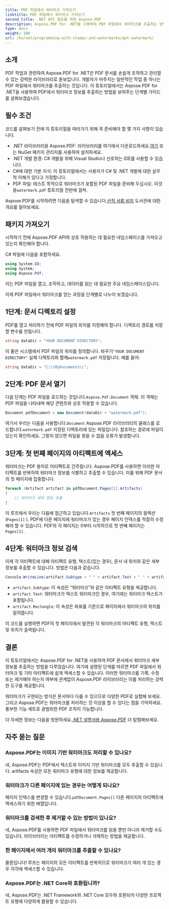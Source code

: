 ```yaml
---
title: PDF 파일에서 워터마크 가져오기
linktitle: PDF 파일에서 워터마크 가져오기
second_title: .NET API 참조를 위한 Aspose.PDF
description: Aspose.PDF for .NET을 사용하여 PDF 파일에서 워터마크를 추출하는 방법을 단계별 가이드와 함께 알아보세요. 워터마크 추출을 위한 자세한 튜토리얼.
type: docs
weight: 100
url: /ko/net/programming-with-stamps-and-watermarks/get-watermark/
---
```

## 소개

PDF 작업과 관련하여 Aspose.PDF for .NET은 PDF 문서를 손쉽게 조작하고 관리할 수 있는 강력한 라이브러리로 돋보입니다. 개발자가 마주치는 일반적인 작업 중 하나는 PDF 파일에서 워터마크를 추출하는 것입니다. 이 튜토리얼에서는 Aspose.PDF for .NET을 사용하여 PDF에서 워터마크 정보를 추출하는 방법을 보여주는 단계별 가이드를 살펴보겠습니다.

## 필수 조건

코드를 살펴보기 전에 이 튜토리얼을 따라가기 위해 꼭 준비해야 할 몇 가지 사항이 있습니다.

-  .NET 라이브러리용 Aspose.PDF: 라이브러리를 여기에서 다운로드하세요.[여기](https://releases.aspose.com/pdf/net/) 또는 NuGet 패키지 관리자를 사용하여 설치하세요.
- .NET 개발 환경: C# 개발을 위해 Visual Studio나 선호하는 IDE를 사용할 수 있습니다.
- C#에 대한 기본 지식: 이 튜토리얼에서는 사용자가 C# 및 .NET 개발에 대한 실무적 이해가 있다고 가정합니다.
-  PDF 파일: 테스트 목적으로 워터마크가 포함된 PDF 파일을 준비해 두십시오. 이것을`watermark.pdf` 튜토리얼 전반에 걸쳐.

 Aspose.PDF를 시작하려면 다음을 탐색할 수 있습니다.[선적 서류 비치](https://reference.aspose.com/pdf/net/) 도서관에 대한 개요를 알아보세요.

## 패키지 가져오기

시작하기 전에 Aspose.PDF API와 상호 작용하는 데 필요한 네임스페이스를 가져오고 있는지 확인해야 합니다. 

C# 파일에 다음을 포함하세요.

```csharp
using System.IO;
using System;
using Aspose.Pdf;
```

이는 PDF 파일을 열고, 조작하고, 데이터를 읽는 데 필요한 주요 네임스페이스입니다.

이제 PDF 파일에서 워터마크를 얻는 과정을 단계별로 나누어 보겠습니다.

## 1단계: 문서 디렉토리 설정

PDF를 열고 처리하기 전에 PDF 파일의 위치를 지정해야 합니다. 디렉토리 경로를 저장할 변수를 만듭니다.

```csharp
string dataDir = "YOUR DOCUMENT DIRECTORY";
```

 이 줄은 시스템에서 PDF 파일의 위치를 정의합니다. 바꾸기`"YOUR DOCUMENT DIRECTORY"` 실제 디렉토리와 함께`watermark.pdf` 저장됩니다. 예를 들어:

```csharp
string dataDir = "C:\\MyDocuments\\";
```

## 2단계: PDF 문서 열기

 다음 단계는 PDF 파일을 로드하는 것입니다.`Aspose.Pdf.Document` 객체. 이 객체는 PDF 파일을 나타내며 해당 콘텐츠와 상호 작용할 수 있습니다.

```csharp
Document pdfDocument = new Document(dataDir + "watermark.pdf");
```

 여기서 우리는 다음을 사용합니다.`Document` Aspose.PDF 라이브러리의 클래스를 로드합니다.`watermark.pdf` 지정된 디렉토리에 있는 파일입니다. 참조하는 경로에 파일이 있는지 확인하세요. 그렇지 않으면 파일을 찾을 수 없음 오류가 발생합니다.

## 3단계: 첫 번째 페이지의 아티팩트에 액세스

워터마크는 PDF 용어로 아티팩트로 간주됩니다. Aspose.PDF를 사용하면 이러한 아티팩트를 반복하여 워터마크 정보를 식별하고 추출할 수 있습니다. 이를 위해 PDF 문서의 첫 페이지에 집중합니다.

```csharp
foreach (Artifact artifact in pdfDocument.Pages[1].Artifacts)
{
    // 워터마크 세부 정보 추출
}
```

 이 루프에서 우리는 다음에 접근하고 있습니다.`Artifacts` 첫 번째 페이지의 컬렉션 (`Pages[1]` ). PDF에 다른 페이지에 워터마크가 있는 경우 페이지 인덱스를 적절히 수정해야 할 수 있습니다. PDF의 각 페이지는 0부터 시작하므로 첫 번째 페이지는`Pages[1]`.

## 4단계: 워터마크 정보 검색

이제 각 아티팩트에 대해 아티팩트 유형, 텍스트(있는 경우), 문서 내 위치와 같은 세부 정보를 추출할 수 있습니다. 방법은 다음과 같습니다.

```csharp
Console.WriteLine(artifact.Subtype + " " + artifact.Text + " " + artifact.Rectangle);
```

- `artifact.Subtype`: 이 속성은 "워터마크"와 같은 아티팩트 유형을 제공합니다.
- `artifact.Text`: 워터마크가 텍스트 워터마크인 경우, 여기에는 워터마크 텍스트가 포함됩니다.
- `artifact.Rectangle`: 이 속성은 좌표를 기준으로 페이지에서 워터마크의 위치를 알려줍니다.

이 코드를 실행하면 PDF의 첫 페이지에서 발견된 각 워터마크의 아티팩트 유형, 텍스트 및 위치가 출력됩니다.

## 결론

이 튜토리얼에서는 Aspose.PDF for .NET을 사용하여 PDF 문서에서 워터마크 세부 정보를 추출하는 방법을 다루었습니다. 여기에 설명된 단계를 따르면 PDF 파일에서 워터마크 및 기타 아티팩트에 쉽게 액세스할 수 있습니다. 이러한 워터마크를 기록, 수정 또는 제거해야 하는지 여부에 관계없이 Aspose.PDF 라이브러리는 이를 처리하는 강력한 도구를 제공합니다.

워터마크가 구현되는 방식은 문서마다 다를 수 있으므로 다양한 PDF로 실험해 보세요. 그리고 Aspose.PDF는 워터마크를 처리하는 것 이상을 할 수 있다는 점을 기억하세요. 풍부한 기능 세트로 광범위한 PDF 조작이 가능합니다.

 더 자세한 정보는 다음을 방문하세요.[.NET 설명서용 Aspose.PDF](https://reference.aspose.com/pdf/net/) 더 탐험해보세요.

## 자주 묻는 질문

### Aspose.PDF는 이미지 기반 워터마크도 처리할 수 있나요?
네, Aspose.PDF는 PDF에서 텍스트와 이미지 기반 워터마크를 모두 추출할 수 있습니다. artifacts 속성은 모든 워터마크 유형에 대한 정보를 제공합니다.

### 워터마크가 다른 페이지에 있는 경우는 어떻게 되나요?
 페이지 인덱스를 변경할 수 있습니다.`pdfDocument.Pages[]` 다른 페이지의 아티팩트에 액세스하기 위한 배열입니다.

### 워터마크를 검색한 후 제거할 수 있는 방법이 있나요?
네, Aspose.PDF를 사용하면 PDF 파일에서 워터마크를 읽을 뿐만 아니라 제거할 수도 있습니다. 라이브러리는 아티팩트를 수정하거나 삭제하는 방법을 제공합니다.

### 한 페이지에서 여러 개의 워터마크를 추출할 수 있나요?
물론입니다! 루프는 페이지의 모든 아티팩트를 반복하므로 워터마크가 여러 개 있는 경우 각각에 액세스할 수 있습니다.

### Aspose.PDF는 .NET Core와 호환됩니까?
네, Aspose.PDF는 .NET Framework와 .NET Core 모두와 호환되어 다양한 프로젝트 유형에 다양하게 활용할 수 있습니다.